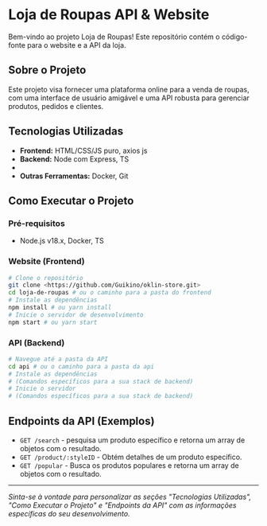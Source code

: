 # Loja de Roupas API & Website

Bem-vindo ao projeto Loja de Roupas! Este repositório contém o código-fonte para o website e a API da loja.

## Sobre o Projeto

Este projeto visa fornecer uma plataforma online para a venda de roupas, com uma interface de usuário amigável e uma API robusta para gerenciar produtos, pedidos e clientes.

## Tecnologias Utilizadas

*   **Frontend:**  HTML/CSS/JS puro, axios js
*   **Backend:**  Node com Express, TS 
*   
*   **Outras Ferramentas:** Docker, Git

## Como Executar o Projeto

### Pré-requisitos

*    Node.js v18.x, Docker, TS

### Website (Frontend)

```bash
# Clone o repositório
git clone <https://github.com/Guikino/oklin-store.git>
cd loja-de-roupas # ou o caminho para a pasta do frontend
# Instale as dependências
npm install # ou yarn install
# Inicie o servidor de desenvolvimento
npm start # ou yarn start
```

### API (Backend)

```bash
# Navegue até a pasta da API
cd api # ou o caminho para a pasta da api
# Instale as dependências
# (Comandos específicos para a sua stack de backend)
# Inicie o servidor
# (Comandos específicos para a sua stack de backend)
```

## Endpoints da API (Exemplos)

*   `GET /search` - pesquisa um produto específico e retorna um array de objetos com o resultado.
*   `GET /product/:styleID` - Obtém detalhes de um produto específico.
*   `GET /popular` - Busca os produtos populares e retorna um array de objetos com o resultado.


---

*Sinta-se à vontade para personalizar as seções "Tecnologias Utilizadas", "Como Executar o Projeto" e "Endpoints da API" com as informações específicas do seu desenvolvimento.*
